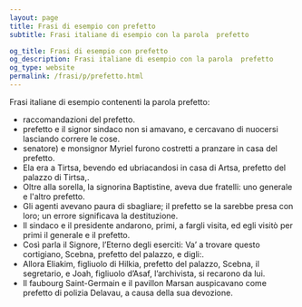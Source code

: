 ```yaml
---
layout: page
title: Frasi di esempio con prefetto 
subtitle: Frasi italiane di esempio con la parola  prefetto

og_title: Frasi di esempio con prefetto 
og_description: Frasi italiane di esempio con la parola  prefetto
og_type: website
permalink: /frasi/p/prefetto.html
---
```


Frasi italiane di esempio contenenti la parola prefetto:


- raccomandazioni del prefetto.
- prefetto e il signor sindaco non si amavano, e cercavano di nuocersi lasciando correre le cose.
- senatore) e monsignor Myriel furono costretti a pranzare in casa del prefetto.
- Ela era a Tirtsa, bevendo ed ubriacandosi in casa di Artsa, prefetto del palazzo di Tirtsa,.
- Oltre alla sorella, la signorina Baptistine, aveva due fratelli: uno generale e l'altro prefetto.
- Gli agenti avevano paura di sbagliare; il prefetto se la sarebbe presa con loro; un errore significava la destituzione.
- Il sindaco e il presidente andarono, primi, a fargli visita, ed egli visitò per primi il generale e il prefetto.
- Così parla il Signore, l’Eterno degli eserciti: Va’ a trovare questo cortigiano, Scebna, prefetto del palazzo, e digli:.
- Allora Eliakim, figliuolo di Hilkia, prefetto del palazzo, Scebna, il segretario, e Joah, figliuolo d’Asaf, l’archivista, si recarono da lui.
- Il faubourg Saint-Germain e il pavillon Marsan auspicavano come prefetto di polizia Delavau, a causa della sua devozione.
